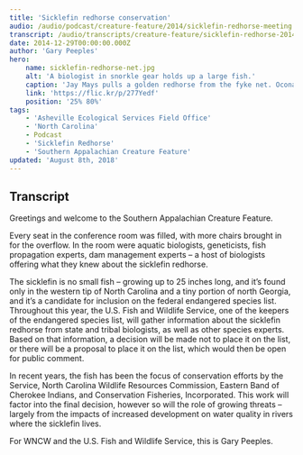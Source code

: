```yaml
---
title: 'Sicklefin redhorse conservation'
audio: /audio/podcast/creature-feature/2014/sicklefin-redhorse-meeting.mp3
transcript: /audio/transcripts/creature-feature/sicklefin-redhorse-2014.pdf
date: 2014-12-29T00:00:00.000Z
author: 'Gary Peeples'
hero:
    name: sicklefin-redhorse-net.jpg
    alt: 'A biologist in snorkle gear holds up a large fish.'
    caption: 'Jay Mays pulls a golden redhorse from the fyke net. Oconaluftee River. <a href="https://flic.kr/p/277Yedf">Photo</a> by Gary Peeples, USFWS.'
    link: 'https://flic.kr/p/277Yedf'
    position: '25% 80%'
tags:
    - 'Asheville Ecological Services Field Office'
    - 'North Carolina'
    - Podcast
    - 'Sicklefin Redhorse'
    - 'Southern Appalachian Creature Feature'
updated: 'August 8th, 2018'
---
```


## Transcript

Greetings and welcome to the Southern Appalachian Creature Feature.

Every seat in the conference room was filled, with more chairs brought in for the overflow. In the room were aquatic biologists, geneticists, fish propagation experts, dam management experts – a host of biologists offering what they knew about the sicklefin redhorse.

The sicklefin is no small fish – growing up to 25 inches long, and it’s found only in the western tip of North Carolina and a tiny portion of north Georgia, and it’s a candidate for inclusion on the federal endangered species list. Throughout this year, the U.S. Fish and Wildlife Service, one of the keepers of the endangered species list, will gather information about the sicklefin redhorse from state and tribal biologists, as well as other species experts. Based on that information, a decision will be made not to place it on the list, or there will be a proposal to place it on the list, which would then be open for public comment.

In recent years, the fish has been the focus of conservation efforts by the Service, North Carolina Wildlife Resources Commission, Eastern Band of Cherokee Indians, and Conservation Fisheries, Incorporated. This work will factor into the final decision, however so will the role of growing threats – largely from the impacts of increased development on water quality in rivers where the sicklefin lives.

For WNCW and the U.S. Fish and Wildlife Service, this is Gary Peeples.